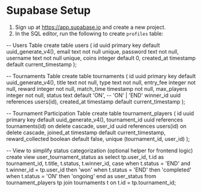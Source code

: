 # Supabase Setup

1. Sign up at https://app.supabase.io and create a new project.
2. In the SQL editor, run the following to create `profiles` table:

-- Users Table
create table users (
  id uuid primary key default uuid_generate_v4(),
  email text not null unique,
  password text not null,
  username text not null unique,
  coins integer default 0,
  created_at timestamp default current_timestamp
);

-- Tournaments Table
create table tournaments (
  id uuid primary key default uuid_generate_v4(),
  title text not null,
  type text not null,
  entry_fee integer not null,
  reward integer not null,
  match_time timestamp not null,
  max_players integer not null,
  status text default 'ON', -- 'ON' | 'END'
  winner_id uuid references users(id),
  created_at timestamp default current_timestamp
);

-- Tournament Participation Table
create table tournament_players (
  id uuid primary key default uuid_generate_v4(),
  tournament_id uuid references tournaments(id) on delete cascade,
  user_id uuid references users(id) on delete cascade,
  joined_at timestamp default current_timestamp,
  reward_collected boolean default false,
  unique (tournament_id, user_id)
);

-- View to simplify status categorization (optional helper for frontend logic)
create view user_tournament_status as
select
  tp.user_id,
  t.id as tournament_id,
  t.title,
  t.status,
  t.winner_id,
  case
    when t.status = 'END' and t.winner_id = tp.user_id then 'won'
    when t.status = 'END' then 'completed'
    when t.status = 'ON' then 'ongoing'
  end as user_status
from tournament_players tp
join tournaments t on t.id = tp.tournament_id;
